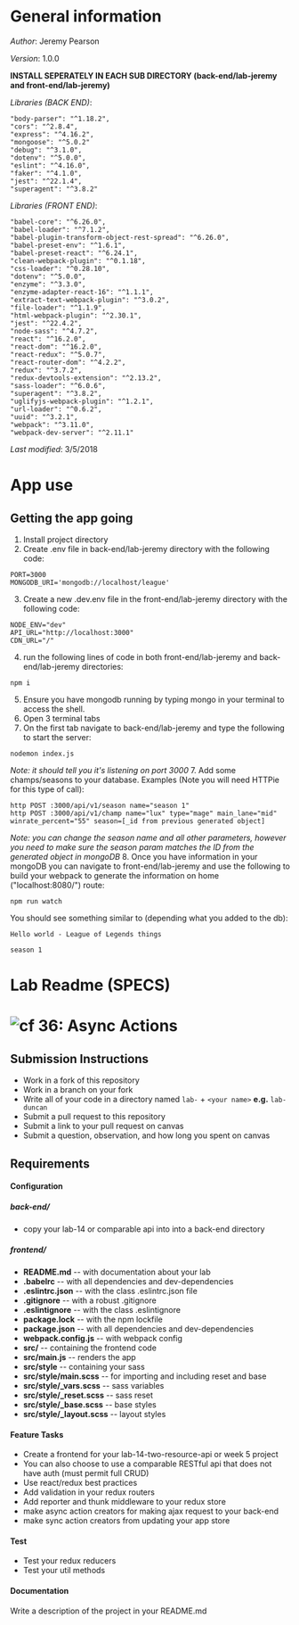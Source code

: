 # General information
_Author_: Jeremy Pearson

_Version_: 1.0.0

**INSTALL SEPERATELY IN EACH SUB DIRECTORY (back-end/lab-jeremy and front-end/lab-jeremy)** 

_Libraries (BACK END)_: 

    "body-parser": "^1.18.2",
    "cors": "^2.8.4",
    "express": "^4.16.2",
    "mongoose": "^5.0.2"
    "debug": "^3.1.0",
    "dotenv": "^5.0.0",
    "eslint": "^4.16.0",
    "faker": "^4.1.0",
    "jest": "^22.1.4",
    "superagent": "^3.8.2"

_Libraries (FRONT END)_: 

    "babel-core": "^6.26.0",
    "babel-loader": "^7.1.2",
    "babel-plugin-transform-object-rest-spread": "^6.26.0",
    "babel-preset-env": "^1.6.1",
    "babel-preset-react": "^6.24.1",
    "clean-webpack-plugin": "^0.1.18",
    "css-loader": "^0.28.10",
    "dotenv": "^5.0.0",
    "enzyme": "^3.3.0",
    "enzyme-adapter-react-16": "^1.1.1",
    "extract-text-webpack-plugin": "^3.0.2",
    "file-loader": "^1.1.9",
    "html-webpack-plugin": "^2.30.1",
    "jest": "^22.4.2",
    "node-sass": "^4.7.2",
    "react": "^16.2.0",
    "react-dom": "^16.2.0",
    "react-redux": "^5.0.7",
    "react-router-dom": "^4.2.2",
    "redux": "^3.7.2",
    "redux-devtools-extension": "^2.13.2",
    "sass-loader": "^6.0.6",
    "superagent": "^3.8.2",
    "uglifyjs-webpack-plugin": "^1.2.1",
    "url-loader": "^0.6.2",
    "uuid": "^3.2.1",
    "webpack": "^3.11.0",
    "webpack-dev-server": "^2.11.1"

_Last modified_: 3/5/2018

# App use

## Getting the app going

1. Install project directory
2. Create .env file in back-end/lab-jeremy directory with the following code:
```
PORT=3000
MONGODB_URI='mongodb://localhost/league'
```
3. Create a new .dev.env file in the front-end/lab-jeremy directory with the following code:
```
NODE_ENV="dev"
API_URL="http://localhost:3000"
CDN_URL="/"
```
4. run the following lines of code in both front-end/lab-jeremy and back-end/lab-jeremy directories:
```
npm i
```
5. Ensure you have mongodb running by typing mongo in your terminal to access the shell. 
5. Open 3 terminal tabs
6. On the first tab navigate to back-end/lab-jeremy and type the following to start the server:
```
nodemon index.js
```
_Note: it should tell you it's listening on port 3000_
7. Add some champs/seasons to your database. Examples (Note you will need HTTPie for this type of call):
```
http POST :3000/api/v1/season name="season 1"
http POST :3000/api/v1/champ name="lux" type="mage" main_lane="mid" winrate_percent="55" season=[_id from previous generated object]
```
_Note: you can change the season name and all other parameters, however you need to make sure the season param matches the ID from the generated object in mongoDB_
8. Once you have information in your mongoDB you can navigate to front-end/lab-jeremy and use the following to build your webpack to generate the information on home ("localhost:8080/") route:
```
npm run watch
```

You should see something similar to (depending what you added to the db): 

```
Hello world - League of Legends things

season 1
```

# Lab Readme (SPECS)

![cf](http://i.imgur.com/7v5ASc8.png) 36: Async Actions
===

## Submission Instructions
  * Work in a fork of this repository
  * Work in a branch on your fork
  * Write all of your code in a directory named `lab-` + `<your name>` **e.g.** `lab-duncan`
  * Submit a pull request to this repository
  * Submit a link to your pull request on canvas
  * Submit a question, observation, and how long you spent on canvas

## Requirements
#### Configuration

##### back-end/
* copy your lab-14 or comparable api into into a back-end directory

##### frontend/
* **README.md** -- with documentation about your lab
* **.babelrc** -- with all dependencies and dev-dependencies
* **.eslintrc.json** -- with the class .eslintrc.json file
* **.gitignore** -- with a robust .gitignore
* **.eslintignore** -- with the class .eslintignore
* **package.lock** -- with the npm lockfile
* **package.json** -- with all dependencies and dev-dependencies
* **webpack.config.js** -- with webpack config
* **src/** -- containing the frontend code
* **src/main.js** -- renders the app
* **src/style** -- containing your sass
* **src/style/main.scss** -- for importing and including reset and base
* **src/style/_vars.scss** -- sass variables
* **src/style/_reset.scss** -- sass reset
* **src/style/_base.scss** -- base styles
* **src/style/_layout.scss** -- layout styles

#### Feature Tasks
  * Create a frontend for your lab-14-two-resource-api or week 5 project
  * You can also choose to use a comparable RESTful api that does not have auth (must permit full CRUD)
  * Use react/redux best practices
  * Add validation in your redux routers
  * Add reporter and thunk middleware to your redux store
  * make async action creators for making ajax request to your back-end
  * make sync action creators from updating your app store

#### Test
  * Test your redux reducers
  * Test your util methods

#### Documentation
Write a description of the project in your README.md